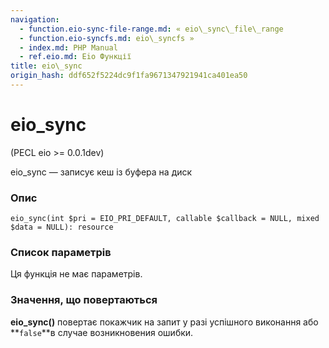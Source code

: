 ```yaml
---
navigation:
  - function.eio-sync-file-range.md: « eio\_sync\_file\_range
  - function.eio-syncfs.md: eio\_syncfs »
  - index.md: PHP Manual
  - ref.eio.md: Eio Функції
title: eio\_sync
origin_hash: ddf652f5224dc9f1fa9671347921941ca401ea50
---
```

# eio\_sync

(PECL eio >= 0.0.1dev)

eio\_sync — записує кеш із буфера на диск

### Опис

```methodsynopsis
eio_sync(int $pri = EIO_PRI_DEFAULT, callable $callback = NULL, mixed $data = NULL): resource
```

### Список параметрів

Ця функція не має параметрів.

### Значення, що повертаються

**eio\_sync()** повертає покажчик на запит у разі успішного виконання або \*\*`false`\*\*в случае возникновения ошибки.

